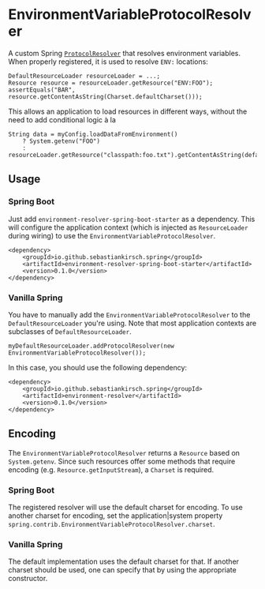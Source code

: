 # EnvironmentVariableProtocolResolver

A custom Spring [`ProtocolResolver`](https://docs.spring.io/spring-framework/docs/current/javadoc-api/org/springframework/core/io/ProtocolResolver.html) that resolves environment variables.  
When properly registered, it is used to resolve `ENV:` locations:

	DefaultResourceLoader resourceLoader = ...;
	Resource resource = resourceLoader.getResource("ENV:FOO");
	assertEquals("BAR", resource.getContentAsString(Charset.defaultCharset()));

This allows an application to load resources in different ways,
without the need to add conditional logic à la

	String data = myConfig.loadDataFromEnvironment()
		? System.getenv("FOO")
		: resourceLoader.getResource("classpath:foo.txt").getContentAsString(defaultCharset());

## Usage
### Spring Boot
Just add `environment-resolver-spring-boot-starter` as a dependency.
This will configure the application context (which is injected as `ResourceLoader` during wiring)
to use the `EnvironmentVariableProtocolResolver`.

	<dependency>
		<groupId>io.github.sebastiankirsch.spring</groupId>
		<artifactId>environment-resolver-spring-boot-starter</artifactId>
		<version>0.1.0</version>
	</dependency>

### Vanilla Spring
You have to manually add the `EnvironmentVariableProtocolResolver` to the `DefaultResourceLoader` you're using.
Note that most application contexts are subclasses of `DefaultResourceLoader`.

	myDefaultResourceLoader.addProtocolResolver(new EnvironmentVariableProtocolResolver());

In this case, you should use the following dependency:

	<dependency>
		<groupId>io.github.sebastiankirsch.spring</groupId>
		<artifactId>environment-resolver</artifactId>
		<version>0.1.0</version>
	</dependency>

## Encoding

The `EnvironmentVariableProtocolResolver` returns a `Resource` based on `System.getenv`.
Since such resources offer some methods that require encoding (e.g. `Resource.getInputStream`), a `Charset` is required.

### Spring Boot
The registered resolver will use the default charset for encoding.
To use another charset for encoding,
set the application|system property `spring.contrib.EnvironmentVariableProtocolResolver.charset`.

### Vanilla Spring
The default implementation uses the default charset for that.
If another charset should be used, one can specify that by using the appropriate constructor.